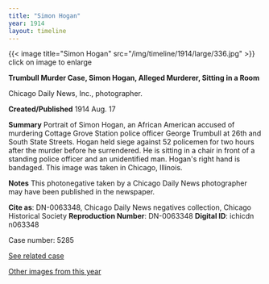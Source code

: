 ```yaml
---
title: "Simon Hogan"
year: 1914
layout: timeline
---
```


{{< image title="Simon Hogan" src="/img/timeline/1914/large/336.jpg" >}}
click on image to enlarge

__**Trumbull Murder Case, Simon Hogan, Alleged Murderer, Sitting in a Room**__

Chicago Daily News, Inc., photographer.

**Created/Published**
1914 Aug. 17

**Summary**
Portrait of Simon Hogan, an African American accused of murdering Cottage Grove Station police officer George Trumbull at 26th and South State Streets. Hogan held siege against 52 policemen for two hours after the murder before he surrendered. He is sitting in a chair in front of a standing police officer and an unidentified man. Hogan's right hand is bandaged. This image was taken in Chicago, Illinois.

**Notes**
This photonegative taken by a Chicago Daily News photographer may have been published in the newspaper.


__Cite as__: DN-0063348, Chicago Daily News negatives collection, Chicago Historical Society
__Reproduction Number__: DN-0063348
__Digital ID__: ichicdn n063348

Case number: 5285


[See related case](/database/5158/) 

[Other images from this year](/historical/timeline/1914)